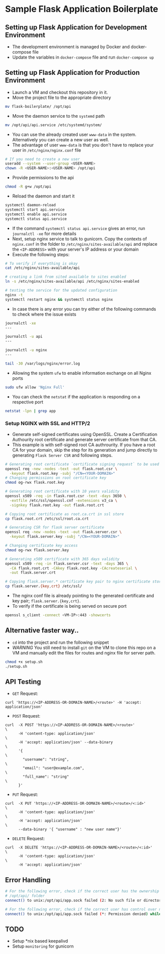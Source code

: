 # Sample Flask Application Boilerplate

## Setting up Flask Application for Development Environment
- The development environment is managed by Docker and docker-compose file
- Update the variables in `docker-compose` file and run `docker-compose up`


## Setting up Flask Application for Production Environment
- Launch a VM and checkout this repository in it.
- Move the project file to the appropriate directory
```bash
mv flask-boilerplate/ /opt/api
```
- Move the daemon service to the `systemd` path
```bash
mv /opt/api/api.service /etc/systemd/system/
```
- You can use the already created user `www-data` in the system. Alternatively you can create a new user as well.
- The advantage of user `www-data` is that you don't have to replace your user in `/etc/nginx/nginx.conf` file
```bash
# If you need to create a new user
useradd --system --user-group <USER-NAME>
chown -R <USER-NAME>:<USER-NAME> /opt/api
```
- Provide permissions to the api
```bash
chmod -R g+w /opt/api
```
- Reload the daemon and start it
```bash
systemctl daemon-reload
systemctl start api.service
systemctl enable api.service
systemctl status api.service
```
- If the command `systemctl status api.service` gives an error, run `journalctl -xe` for more details
- Next, setup nginx service to talk to gunicorn. Copy the contexts of `nginx.conf` in the folder to `/etc/nginx/sites-available/api` and replace the `<IP-ADDRESS>` with your server's IP address or your domain
- Execute the following steps:
```bash
# To verify if everything is okay
cat /etc/nginx/sites-available/api

# creating a link from sited available to sites enabled
ln -s /etc/nginx/sites-available/api /etc/nginx/sites-enabled

# testing the service for the updated configuration
nginx -t
systemctl restart nginx && systemctl status nginx
```
- In case there is any error you can try either of the following commands to check where the issue exists
```bash
journalctl -xe
---

journalctl -u api
---

journalctl -u nginx
---

tail -30 /var/logs/nginx/error.log
```
- Allowing the system `ufw` to enable information exchange on all Nginx ports
```bash
sudo ufw allow 'Nginx Full'
```
- You can check the `netstat` if the application is responding on a respective port
```bash
netstat -lpn | grep app
```

### Setup NGINX with SSL and HTTP/2
- Generate self-signed certificates using OpenSSL. Create a Certification Authourity root certificate and generate server certificate from that CA.
- This example is with self-signed root CA authrourity. If you have a root CA for your domain, skip the step for its generation and jump directly to generating `Flask Server CSR` and following steps.
```bash
# Generating root certificate `certificate signing request` to be used as Certification Authourity
openssl req -new -nodes -text -out flask.root.csr \
  -keyout flask.root.key -subj "/CN=<YOUR-DOMAIN>"
# Changing permissions on root certificate key
chmod og-rwx flask.root.key

# Generating root certificate with 10 years validity
openssl x509 -req -in flask.root.csr -text -days 3650 \
  -extfile /etc/ssl/openssl.cnf -extensions v3_ca \
  -signkey flask.root.key -out flask.root.crt

# Copying root certificate as root.ca.crt in ssl store
cp flask.root.crt /etc/ssl/root.ca.crt

# Generating CSR for flask server certificate
openssl req -new -nodes -text -out flask.server.csr \
  -keyout flask.server.key -subj "/CN=<YOUR-DOMAIN>"

# Changing certificate key access
chmod og-rwx flask.server.key

# Generating x509 certificate with 365 days validity
openssl x509 -req -in flask.server.csr -text -days 365 \
  -CA flask.root.crt -CAkey flask.root.key -CAcreateserial \
  -out flask.server.crt

# Copying flask.server.* certificate key pair to nginx certificate store
cp flask.server.{key,crt} /etc/ssl/
```
- The nginx conf file is already pointing to the generated certificate and key pair; `flask.server.{key,crt}`.
- To verify if the certificate is being served on secure port
```bash
openssl s_client -connect <VM-IP>:443 -showcerts
```

## Alternative faster way..
- `cd` into the project and run the following snippet
- *WARNING* You still need to install `git` on the VM to clone this repo on a VM and manually edit the files for routes and nginx file for server path.
```bash
chmod +x setup.sh
./setup.sh
```

## API Testing
- `GET` Request:
```
curl 'https://<IP-ADDRESS-OR-DOMAIN-NAME>/<route>' -H 'accept: application/json'
```
- `POST` Request:
```
curl  -X POST 'https://<IP-ADDRESS-OR-DOMAIN-NAME>/<route>'               \
      -H 'content-type: application/json'                                 \
      -H 'accept: application/json' --data-binary                         \
      '{                                                                  \
        "username": "string",                                             \
        "email": "user@example.com",                                      \
        "full_name": "string"                                             \
      }'
```
- `PUT` Request:
```
curl  -X PUT 'https://<IP-ADDRESS-OR-DOMAIN-NAME>/<route>/<:id>'          \
      -H 'content-type: application/json'                                 \
      -H 'accept: application/json'                                       \
      --data-binary '{ "username" : "new user name"}'
```
- `DELETE` Request:
```
curl  -X DELETE 'https://<IP-ADDRESS-OR-DOMAIN-NAME>/<route>/<:id>'       \
      -H 'content-type: application/json'                                 \
      -H 'accept: application/json'
```



## Error Handling
```bash
# For the following error, check if the correct user has the ownership of the project folder in
# /opt/api/ folder
connect() to unix:/opt/api/app.sock failed (2: No such file or directory) while connecting to upstream

# For the following error, check if the correct user has control over nginx to talk to the api
connect() to unix:/opt/api/app.sock failed (*: Permission denied) while connecting to upstream
```

## TODO
- Setup *nix based keepalivd
- Setup `monitoring` for gunicorn
